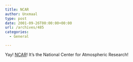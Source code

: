 ```yaml
---
title: NCAR
author: Unxmaal
type: post
date: 2001-09-26T00:00:00+00:00
url: /archives/485
categories:
  - General

---
```

Yay! <A HREF="http://www.ncar.ucar.edu/ncar/">NCAR</A>! It&#8217;s the National Center for Atmospheric Research!